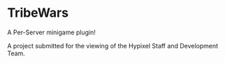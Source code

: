 TribeWars
=========

A Per-Server minigame plugin!

A project submitted for the viewing of the Hypixel Staff and Development Team.

